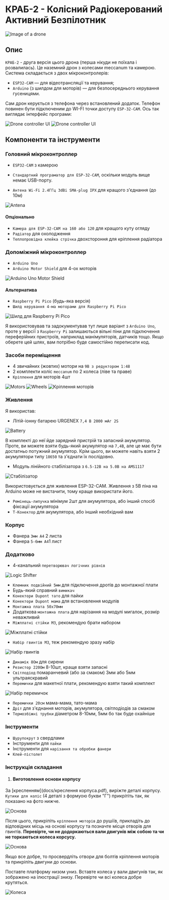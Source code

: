 # КРАБ-2 - Колісний Радіокерований Активний Безпілотник

![Image of a drone](./images/IMG_20250609_174159_280.jpg)

## Опис

`КРАБ-2` - друга версія цього дрона (перша нікуди не поїхала і розвалилась). Це наземний дрон з колесами meccanum та камерою. Система складається з двох мікроконтролерів:

* `ESP32-CAM` — для відеотрансляції та керування;
* `Arduino` (з шилдом для моторів) — для безпосереднього керування гусеницями.

Сам дрон керується з телефона через встановлений додаток. Телефон повинен бути підключеним до WI-FI точки доступу `ESP-32-CAM`. Ось так виглядає інтерфейс програми:

![Drone controller UI](./images/IMG_20250609_174435_564.jpg)
![Drone controller UI](./images/IMG_20250609_174435_243.jpg)

## Компоненти та інструменти

### Головний мікроконтроллер

* `ESP32-CAM` з камерою

* `Стандартний програматор для ESP-32-CAM`, оскільки модуль вище немає USB-порту.
* `Антена Wi-Fi 2.4ГГц 3dBi SMA-plug IPX` для кращого з'єднання (до 10м)

![Antena](images/large_AOC461-1.jpg)

#### Опціонально

* `Камера для ESP-32-CAM на 160 або 120` для кращого куту огляду
* `Радіатор` для охолодження
* `Теплопровідна клейка стрічка` двохстороння для кріплення радіатора

### Допоміжний мікроконтроллер

* `Arduino Uno`
* `Arduino Motor Shield` для 4-ох моторів

![Arduino Uno Motor Shield](images/1-arduino-motor-shield-l293d-600x600.jpg)

#### Альтернатива

* `Raspberry Pi Pico` (будь-яка версія)
* `Шилд керування 4-ма моторами для Raspberry Pi Pico`

![Шилд для Raspberry Pi Pico](images/medium_ASC114-5.jpg)

Я використовував та задокументував тут лише варіант з `Arduino Uno`, проте у версії з `Raspberry Pi` залишаються вільні піни для підключення переферійних пристроїв, наприклад манімуляторів, датчиків тощо. Якщо оберете цей шлях, вам потрібно буде самостійно переписати код.

### Засоби переміщення

* 4 звичайних (жовтих) мотори на `9В з редуктором 1:48`
* 2 комплекти коліс `meccanum` по 2 колеса (ліве та праве)
* `Кріплення` для моторів 4шт

![Motors](images/large_ARC184-1.jpg)
![Wheels](images/large_arc241-10.jpg)
![Кріплення моторів](images/large_ARC227-1.jpg)

### Живлення

Я використав:

* Літій-іонну батарею URGENEX `7,4 В 2000 мАг 2S`

![Battery](images6599243726_w640_h640_litij-ionnaya-batareya-urgenex.webp)

В комплекті до неї йде зарядний пристрій та запасний акумулятор. Проте, ви можете взяти будь-який акумулятор на `7,4В`, але це має бути достатньо потужний акумулятор. Крім цього, ви можете навіть взяти 2 акумулятори типу `18650` та з'єднати їх послідовно.

* Модуль лінійного стабілізатора з `6.5-12В на 5.0В на AMS1117`

![Стабілізатор](images/large_aoc967_1.jpg)

Використовується для живлення ESP-32-CAM. Живлення з 5В піна на Arduino може не вистачити, тому краще використати його.

* `Ремінець-липучка` мінімум 2шт для акумулятора, або інший спосіб фіксації акумулятора
* `T-Конектор` для акумулятора, або інший необхідний вам

### Корпус

* Фанера `3мм А4` 2 листа
* Фанера `5-6мм А4`1 лист

### Додатково

* 4-канальний `перетворювач логічних рівнів`

![Logic Shifter](images/large_AOC537-1.jpg)

* `Клемник подвійний 5мм` для підключення дротів до монтажної плати
* Будь-який справний `вимикач`
* `Конектори Dupont тато` для пайки
* `Конектори Dupont мама` для встановлення модулів
* `Монтажна плата 50х70мм`
* Додаткова `монтажна плата` для нарізання на модулі мигалок, розмір неважливий
* `Міжплатні стійки М3`, рекомендую брати набором

![Міжплатні стійки](images/large_wtu821-1.jpg)

* `Набір гвинтів М3`, теж рекомендую зразу набір

![Набір гвинтів](images/6622667435_w640_h640_nabor-krestoobraznyh-vintov.webp)

* `Динамік 8Ом` для сирени
* `Резистор 220Ом` 8-10шт, краще взяти запасні
* `Світлодіод` помаранчевий (або за смаком) 3мм або 5мм ультраяскравий
* `Перемички` для макетної плати, рекомендую взяти такий комплект

![Набір перемичок](images/large_AOC188-11.jpg)

* `Перемички 20см` мама-мама, тато-мама
* `Дріт` для з'єднання моторів, акумулятора, світлодіодів за смаком
* `Термозбіжні трубки` діаметром 8-10мм, 5мм бо так буде охайніше

### Інструменти

* `Шурупокрут` з свердлами
* Інструменти для `пайки`
* Інструменти для `нарізання та обробки фанери`
* `Клей-пістолет`

### Інструкція складання

1. #### Виготовлення основи корпусу

За [кресленням](docs/креслення корпуса.pdf), виріжте деталі корпусу. `Кутики для коліс` (4 деталі з формуою букви "Г") прикрітіть так, як показано на фото нижче.

![Основа](images/IMG_20250609_174159_142.jpg)

Після цього, прикріпіть `кріплення моторів` до рушіїв, прикладіть до відповідних місць на основі корпусу та позначте місця отворів для гвинтів. **Перевірте, чи не додоркаються вали двигунів між собою та чи не торкаються колеса корсусу.**

![Основа](images/IMG_20250609_174159_796.jpg)

Якщо все добре, то просвердліть отвори для болтів кріплення моторів та прикріпіть двигуни до основи.

Поставте платформу низом униз. Вставте колеса у вали двигунів так, як зображено на ілюстрації знизу. Перевірте чи всі колеса добре крутяться.

![Колеса](images/mecanum-orientation.png)
